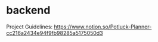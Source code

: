 # backend

Project Guidelines: https://www.notion.so/Potluck-Planner-cc216a2434e94f9fb98285a5175050d3
